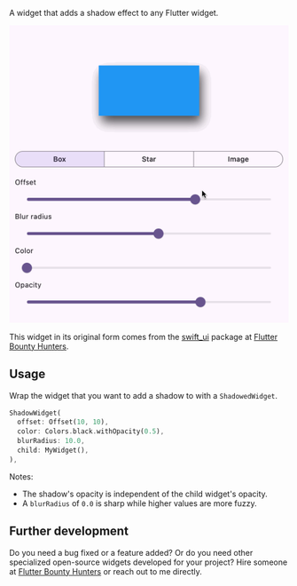 A widget that adds a shadow effect to any Flutter widget.

![](./supplemental/shadow.gif)

This widget in its original form comes from the [swift_ui](https://github.com/Flutter-Bounty-Hunters/swift_ui) package at [Flutter Bounty Hunters](https://github.com/Flutter-Bounty-Hunters).

## Usage

Wrap the widget that you want to add a shadow to with a `ShadowedWidget`.

```dart
ShadowWidget(
  offset: Offset(10, 10),
  color: Colors.black.withOpacity(0.5),
  blurRadius: 10.0,
  child: MyWidget(),
),
```

Notes:

- The shadow's opacity is independent of the child widget's opacity.
- A `blurRadius` of `0.0` is sharp while higher values are more fuzzy.

## Further development

Do you need a bug fixed or a feature added? Or do you need other specialized open-source widgets developed for your project? Hire someone at [Flutter Bounty Hunters](https://flutterbountyhunters.com/) or reach out to me directly.

